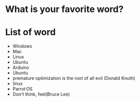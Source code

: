 # What is your favorite word?

# List of word
- Windows
- Mac
- Linux
- Ubuntu
- Arduino
- Ubuntu
- premature optimization is the root of all evil (Donald Knuth)
- linux
- Parrot OS
- Don't think, feel(Bruce Lee)
